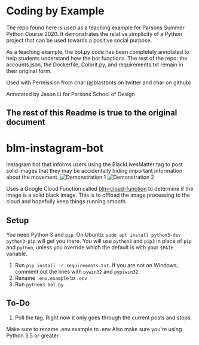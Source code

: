 # Coding by Example
The repo found here is used as a teaching example for Parsons Summer Python Course 2020. It demonstrates the relative simplicity of a Python project that can be used towards a positive social purpose.

As a teaching example, the bot.py code has been completely annotated to help students understand how the bot functions. The rest of the repo: the accounts.json, the Dockerfile, Colorit.py, and requirements.txt remain in their original form.

Used with Permission from char (@blastbots on twitter and char on github)

Annotated by Jason Li for Parsons School of Design

## The rest of this Readme is true to the original document

# blm-instagram-bot
 Instagram bot that informs users using the BlackLivesMatter tag to post solid images that they may be accidentally hiding important information about the movement.
![Demonstration 1](https://i.imgur.com/cbW2vEY.png)
![Demonstration 2](https://i.imgur.com/nsYbHJl.png)

Uses a Google Cloud Function called [blm-cloud-function](https://github.com/char/blm-cloud-function) to determine if the image is a solid black image. This is to offload the image processing to the cloud and hopefully keep things running smooth.


## Setup
You need Python 3 and `pip`. On Ubuntu: `sudo apt install python3-dev python3-pip` will get you there. You will use `python3` and `pip3` in place of `pip` and `python`, unless you override which the default is with your `$PATH` variable.

1. Run `pip install -r requirements.txt`. If you are not on Windows, comment out the lines with `pywin32` and `pypiwin32`.
1. Rename `.env.example` to `.env`
1. Run `python3 bot.py`

## To-Do
1. Poll the tag. Right now it only goes through the current posts and stops.

Make sure to rename .env.example to .env
Also make sure you're using Python 3.5 or greater
